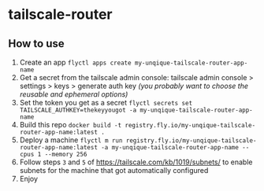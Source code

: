 # tailscale-router

## How to use
1. Create an app  `flyctl apps create my-unqique-tailscale-router-app-name`
2. Get a secret from the tailscale admin console: tailscale admin console > settings > keys > generate auth key _(you probably want to choose the reusable and ephemeral options)_
3. Set the token you get as a secret `flyctl secrets set TAILSCALE_AUTHKEY=thekeyyougot -a my-unqique-tailscale-router-app-name`
4. Build this repo `docker build -t registry.fly.io/my-unqique-tailscale-router-app-name:latest .`
5. Deploy a machine `flyctl m run registry.fly.io/my-unqique-tailscale-router-app-name:latest -a my-unqique-tailscale-router-app-name --cpus 1 --memory 256`
6. Follow steps `3` and `5` of https://tailscale.com/kb/1019/subnets/ to enable subnets for the machine that got automatically configured
7. Enjoy
